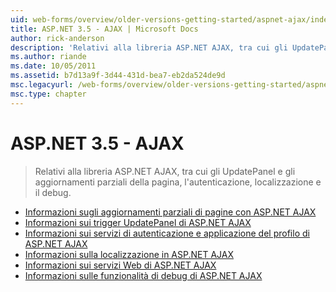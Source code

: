 ```yaml
---
uid: web-forms/overview/older-versions-getting-started/aspnet-ajax/index
title: ASP.NET 3.5 - AJAX | Microsoft Docs
author: rick-anderson
description: 'Relativi alla libreria ASP.NET AJAX, tra cui gli UpdatePanel e gli aggiornamenti parziali della pagina, l''autenticazione, localizzazione e il debug.'
ms.author: riande
ms.date: 10/05/2011
ms.assetid: b7d13a9f-3d44-431d-bea7-eb2da524de9d
msc.legacyurl: /web-forms/overview/older-versions-getting-started/aspnet-ajax
msc.type: chapter
---
```

<a name="aspnet-35---ajax"></a>ASP.NET 3.5 - AJAX
====================
> Relativi alla libreria ASP.NET AJAX, tra cui gli UpdatePanel e gli aggiornamenti parziali della pagina, l'autenticazione, localizzazione e il debug.


- [Informazioni sugli aggiornamenti parziali di pagine con ASP.NET AJAX](understanding-partial-page-updates-with-asp-net-ajax.md)
- [Informazioni sui trigger UpdatePanel di ASP.NET AJAX](understanding-asp-net-ajax-updatepanel-triggers.md)
- [Informazioni sui servizi di autenticazione e applicazione del profilo di ASP.NET AJAX](understanding-asp-net-ajax-authentication-and-profile-application-services.md)
- [Informazioni sulla localizzazione in ASP.NET AJAX](understanding-asp-net-ajax-localization.md)
- [Informazioni sui servizi Web di ASP.NET AJAX](understanding-asp-net-ajax-web-services.md)
- [Informazioni sulle funzionalità di debug di ASP.NET AJAX](understanding-asp-net-ajax-debugging-capabilities.md)
